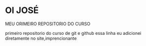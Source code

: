 # OI JOSÉ
 MEU ORIMEIRO REPOSITORIO DO CURSO

primeiro repositorio do curso de git e github
essa linha eu adicionei diretamente no site,imprencionante 
